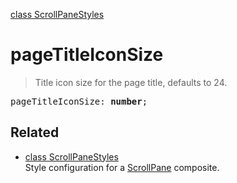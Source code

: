 [class ScrollPaneStyles](ScrollPaneStyles.md)

# pageTitleIconSize

> Title icon size for the page title, defaults to 24.

<pre class="docgen_signature">pageTitleIconSize: <b>number</b>;</pre>

## Related

- [<!--{ref:class}-->class ScrollPaneStyles](ScrollPaneStyles.md) \
    Style configuration for a [ScrollPane](ScrollPane.md) composite.
